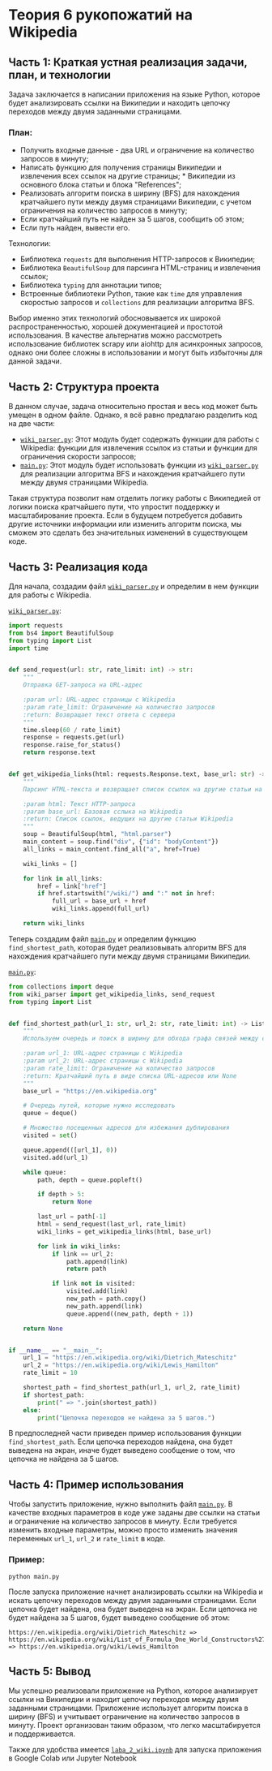 # Теория 6 рукопожатий на Wikipedia

## Часть 1: Краткая устная реализация задачи, план, и технологии

Задача заключается в написании приложения на языке Python, которое будет анализировать ссылки на Википедии и находить цепочку переходов между двумя заданными страницами.

### План:
* Получить входные данные - два URL и ограничение на количество запросов в минуту;
* Написать функцию для получения страницы Википедии и извлечения всех ссылок на другие страницы; * Википедии из основного блока статьи и блока "References";
* Реализовать алгоритм поиска в ширину (BFS) для нахождения кратчайшего пути между двумя страницами Википедии, с учетом ограничения на количество запросов в минуту;
* Если кратчайший путь не найден за 5 шагов, сообщить об этом;
* Если путь найден, вывести его.

Технологии:
* Библиотека `requests` для выполнения HTTP-запросов к Википедии;
* Библиотека `BeautifulSoup` для парсинга HTML-страниц и извлечения ссылок;
* Библиотека `typing` для аннотации типов;
* Встроенные библиотеки Python, такие как `time` для управления скоростью запросов и `collections` для реализации алгоритма BFS.

Выбор именно этих технологий обосновывается их широкой распространенностью, хорошей документацией и простотой использования. В качестве альтернатив можно рассмотреть использование библиотек scrapy или aiohttp для асинхронных запросов, однако они более сложны в использовании и могут быть избыточны для данной задачи.


## Часть 2: Структура проекта

В данном случае, задача относительно простая и весь код может быть умещен в одном файле. Однако, я всё равно предлагаю разделить код на две части:
* [`wiki_parser.py`](wiki_parser.py): Этот модуль будет содержать функции для работы с Wikipedia: функции для извлечения ссылок из статьи и функции для ограничения скорости запросов;
* [`main.py`](main.py): Этот модуль будет использовать функции из [`wiki_parser.py`](wiki_parser.py) для реализации алгоритма BFS и нахождения кратчайшего пути между двумя страницами Wikipedia.

Такая структура позволит нам отделить логику работы с Википедией от логики поиска кратчайшего пути, что упростит поддержку и масштабирование проекта. Если в будущем потребуется добавить другие источники информации или изменить алгоритм поиска, мы сможем это сделать без значительных изменений в существующем коде.


## Часть 3: Реализация кода

Для начала, создадим файл [`wiki_parser.py`](wiki_parser.py) и определим в нем функции для работы с Wikipedia.

[`wiki_parser.py`](wiki_parser.py):
```python
import requests
from bs4 import BeautifulSoup
from typing import List
import time


def send_request(url: str, rate_limit: int) -> str:
    """
    Отправка GET-запроса на URL-адрес

    :param url: URL-адрес страницы с Wikipedia
    :param rate_limit: Ограничение на количество запросов
    :return: Возвращает текст ответа с сервера
    """
    time.sleep(60 / rate_limit)
    response = requests.get(url)
    response.raise_for_status()
    return response.text


def get_wikipedia_links(html: requests.Response.text, base_url: str) -> List[str]:
    """
    Парсинг HTML-текста и возвращает список ссылок на другие статьи на сайте Wikipedia.

    :param html: Текст HTTP-запроса
    :param base_url: Базовая сслыка на Wikipedia
    :return: Список ссылок, ведущих на другие статьи Wikipedia
    """
    soup = BeautifulSoup(html, "html.parser")
    main_content = soup.find("div", {"id": "bodyContent"})
    all_links = main_content.find_all("a", href=True)

    wiki_links = []

    for link in all_links:
        href = link["href"]
        if href.startswith("/wiki/") and ":" not in href:
            full_url = base_url + href
            wiki_links.append(full_url)

    return wiki_links

```

Теперь создадим файл [`main.py`](main.py) и определим функцию `find_shortest_path`, которая будет реализовывать алгоритм BFS для нахождения кратчайшего пути между двумя страницами Википедии.

[`main.py`](main.py):
```python
from collections import deque
from wiki_parser import get_wikipedia_links, send_request
from typing import List


def find_shortest_path(url_1: str, url_2: str, rate_limit: int) -> List[str] | None:
    """
    Используем очередь и поиск в ширину для обхода графа связей между страницами.

    :param url_1: URL-адрес страницы с Wikipedia
    :param url_2: URL-адрес страницы с Wikipedia
    :param rate_limit: Ограничение на количество запросов
    :return: Кратчайший путь в виде списка URL-адресов или None
    """
    base_url = "https://en.wikipedia.org"

    # Очередь путей, которые нужно исследовать
    queue = deque()

    # Множество посещенных адресов для избежания дублирования
    visited = set()

    queue.append(([url_1], 0))
    visited.add(url_1)

    while queue:
        path, depth = queue.popleft()

        if depth > 5:
            return None

        last_url = path[-1]
        html = send_request(last_url, rate_limit)
        wiki_links = get_wikipedia_links(html, base_url)

        for link in wiki_links:
            if link == url_2:
                path.append(link)
                return path

            if link not in visited:
                visited.add(link)
                new_path = path.copy()
                new_path.append(link)
                queue.append((new_path, depth + 1))

    return None


if __name__ == "__main__":
    url_1 = "https://en.wikipedia.org/wiki/Dietrich_Mateschitz"
    url_2 = "https://en.wikipedia.org/wiki/Lewis_Hamilton"
    rate_limit = 10

    shortest_path = find_shortest_path(url_1, url_2, rate_limit)
    if shortest_path:
        print(" => ".join(shortest_path))
    else:
        print("Цепочка переходов не найдена за 5 шагов.")

```

В предпоследней части приведен пример использования функции `find_shortest_path`. Если цепочка переходов найдена, она будет выведена на экран, иначе будет выведено сообщение о том, что цепочка не найдена за 5 шагов.


## Часть 4: Пример использования

Чтобы запустить приложение, нужно выполнить файл [`main.py`](main.py). В качестве входных параметров в коде уже заданы две ссылки на статьи и ограничение на количество запросов в минуту. Если требуется изменить входные параметры, можно просто изменить значения переменных `url_1`, `url_2` и `rate_limit` в коде.

### Пример:
```
python main.py
```

После запуска приложение начнет анализировать ссылки на Wikipedia и искать цепочку переходов между двумя заданными страницами. Если цепочка будет найдена, она будет выведена на экран. Если цепочка не будет найдена за 5 шагов, будет выведено сообщение об этом:

```
https://en.wikipedia.org/wiki/Dietrich_Mateschitz => https://en.wikipedia.org/wiki/List_of_Formula_One_World_Constructors%27_Champions => https://en.wikipedia.org/wiki/Lewis_Hamilton
```

## Часть 5: Вывод

Мы успешно реализовали приложение на Python, которое анализирует ссылки на Википедии и находит цепочку переходов между двумя заданными страницами. Приложение использует алгоритм поиска в ширину (BFS) и учитывает ограничение на количество запросов в минуту. Проект организован таким образом, что легко масштабируется и поддерживается.

Также для удобства имеется [`laba_2_wiki.ipynb`](laba_2_wiki.ipynb) для запуска приложения в Google Colab или Jupyter Notebook
